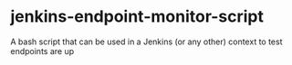 # jenkins-endpoint-monitor-script
A bash script that can be used in a Jenkins (or any other) context to test endpoints are up
